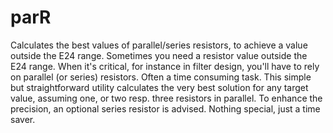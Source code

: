 # parR
Calculates the best values of parallel/series resistors, to achieve a value outside the E24 range. 
Sometimes you need a resistor value outside the E24 range. When it's critical, for instance in filter design, you'll have to rely on parallel (or series) resistors. Often a time consuming task. This simple but straightforward utility calculates the very best solution for any target value, assuming one, or two resp. three resistors in parallel. To enhance the precision, an optional series resistor is advised. Nothing special, just a time saver.
